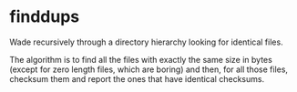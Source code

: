 # finddups

Wade recursively through a directory hierarchy looking for identical files. 

The algorithm is to find all the files with exactly the same size in bytes (except for zero length files, which are 
boring) and then, for all those files, checksum them and report the ones that have identical checksums.
